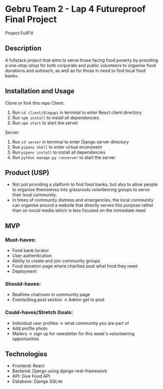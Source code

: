 # Gebru Team 2 - Lap 4 Futureproof Final Project
Project FullFill

## Description
A fullstack project that aims to serve those facing food poverty by providing a one-stop-shop for both corporate and public volunteers to organise food donations and outreach, as well as for those in need to find local food banks.

## Installation and Usage
Clone or fork this repo
Client:
1. Run `cd client/blogapi` in terminal to enter React client directory
2. Run `npm install` to install all dependencies
3. Run `npm start` to start the server

Server:
1. Run `cd server` in terminal to enter Django server directory
2. Run `pipenv shell` to enter virtual enviroment
3. Run `pipenv install` to install all dependencies
4. Run `python manage.py runserver` to start the server


## Product (USP)
- Not just providing a platform to find food banks, but also to allow people to organise themselves into grassroots volunteering groups to serve their local community.
- In times of community distress and emergencies, the local community can organise around a website that directly serves this purpose rather than on social media which is less focused on the immediate need

## MVP
### Must-haves:
- Food bank locator
- User authentication
- Ability to create and join community groups
- Food donation page where charities post what food they need
- Deployment

### Should-haves:
- Realtime chatroom in community page
- Events/blog post section -> Admin get to post

### Could-haves/Stretch Goals:
- Individual user profiles -> what community you are part of
- Add profile photo
- Mailers -> sign up for newsletter for this week's volunteering opportunities

## Technologies
- Frontend: React
- Backend: Django using django-rest-framework
- API: Give Food API
- Database: Django SQLite




